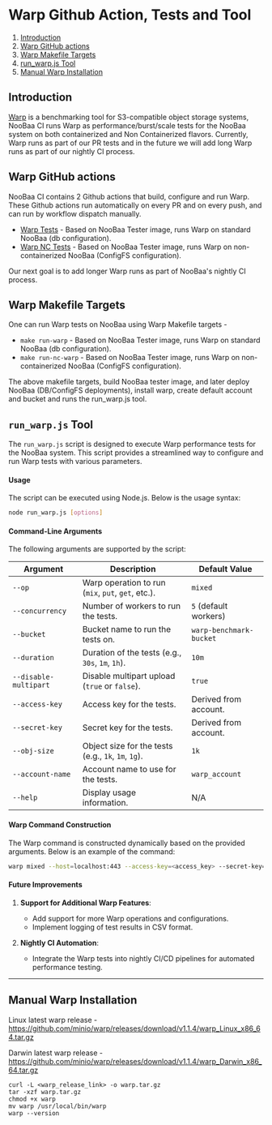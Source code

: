 # Warp Github Action, Tests and Tool

1. [Introduction](#introduction)
2. [Warp GitHub actions](#warp-github-actions)
3. [Warp Makefile Targets](#warp-makefile-targets)
4. [run_warp.js Tool](#run_warpjs-tool)
5. [Manual Warp Installation](#manual-warp-installation)



## Introduction

[Warp](https://github.com/minio/warp) is a benchmarking tool for S3-compatible object storage systems, NooBaa CI runs Warp as performance/burst/scale tests for the NooBaa system on both containerized and Non Containerized flavors.
Currently, Warp runs as part of our PR tests and in the future we will add long Warp runs as part of our nightly CI process. 

## Warp GitHub actions

NooBaa CI contains 2 Github actions that build, configure and run Warp. These Github actions run automatically on every PR and on every push, and can run by workflow dispatch manually.
* [Warp Tests](../../.github/workflows/warp-tests.yaml) - Based on NooBaa Tester image, runs Warp on standard NooBaa (db configuration).
* [Warp NC Tests](../../.github/workflows/warp-nc-tests.yaml) - Based on NooBaa Tester image, runs Warp on non-containerized NooBaa (ConfigFS configuration).

Our next goal is to add longer Warp runs as part of NooBaa's nightly CI process.

## Warp Makefile Targets

One can run Warp tests on NooBaa using Warp Makefile targets - 
* `make run-warp` - Based on NooBaa Tester image, runs Warp on standard NooBaa (db configuration).
* `make run-nc-warp` - Based on NooBaa Tester image, runs Warp on non-containerized NooBaa (ConfigFS configuration).

The above makefile targets, build NooBaa tester image, and later deploy NooBaa (DB/ConfigFS deployments), install warp, create default account and bucket and runs the run_warp.js tool.

## `run_warp.js` Tool

The `run_warp.js` script is designed to execute Warp performance tests for the NooBaa system. This script provides a streamlined way to configure and run Warp tests with various parameters.


#### Usage

The script can be executed using Node.js. Below is the usage syntax:

```bash
node run_warp.js [options]
```

#### Command-Line Arguments

The following arguments are supported by the script:

| Argument            | Description                                                                 | Default Value            |
|---------------------|-----------------------------------------------------------------------------|--------------------------|
| `--op`              | Warp operation to run (`mix`, `put`, `get`, etc.).                         | `mixed`                 |
| `--concurrency`     | Number of workers to run the tests.                                         | `5` (default workers)    |
| `--bucket`          | Bucket name to run the tests on.                                            | `warp-benchmark-bucket` |
| `--duration`        | Duration of the tests (e.g., `30s`, `1m`, `1h`).                           | `10m`                   |
| `--disable-multipart` | Disable multipart upload (`true` or `false`).                              | `true`                  |
| `--access-key`      | Access key for the tests.                                                   | Derived from account.   |
| `--secret-key`      | Secret key for the tests.                                                   | Derived from account.   |
| `--obj-size`        | Object size for the tests (e.g., `1k`, `1m`, `1g`).                        | `1k`                    |
| `--account-name`    | Account name to use for the tests.                                          | `warp_account`          |
| `--help`            | Display usage information.                                                 | N/A                     |


#### Warp Command Construction

The Warp command is constructed dynamically based on the provided arguments. Below is an example of the command:

```bash
warp mixed --host=localhost:443 --access-key=<access_key> --secret-key=<secret_key> --bucket=<bucket> --obj.size=1k --duration=10m --disable-multipart=true --tls --insecure --concurrent 5
```

#### Future Improvements

1. **Support for Additional Warp Features**:
   - Add support for more Warp operations and configurations.
   - Implement logging of test results in CSV format.

2. **Nightly CI Automation**:
   - Integrate the Warp tests into nightly CI/CD pipelines for automated performance testing.

---


## Manual Warp Installation

Linux latest warp release - https://github.com/minio/warp/releases/download/v1.1.4/warp_Linux_x86_64.tar.gz

Darwin latest warp release - https://github.com/minio/warp/releases/download/v1.1.4/warp_Darwin_x86_64.tar.gz

```
curl -L <warp_release_link> -o warp.tar.gz
tar -xzf warp.tar.gz
chmod +x warp
mv warp /usr/local/bin/warp
warp --version
```
